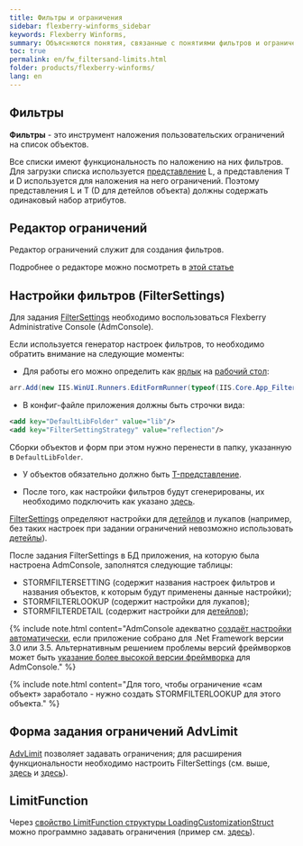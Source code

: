 ```yaml
---
title: Фильтры и ограничения
sidebar: flexberry-winforms_sidebar
keywords: Flexberry Winforms, 
summary: Объясняются понятия, связанные с понятиями фильтров и ограничений
toc: true
permalink: en/fw_filtersand-limits.html
folder: products/flexberry-winforms/
lang: en
---
```


## Фильтры

__Фильтры__ - это инструмент наложения пользовательских ограничений на список объектов.

Все списки имеют функциональность по наложению на них фильтров. Для загрузки списка используется [представление](fd_view-types.html) L, а представления T и D используется для наложения на него ограничений. Поэтому представления L и T (D для детейлов объекта) должны содержать одинаковый набор атрибутов.

## Редактор ограничений

Редактор ограничений служит для создания фильтров.

Подробнее о редакторе можно посмотреть в [этой статье](fw_limit-editor-simple-view.html)

## Настройки фильтров (FilterSettings)
Для задания [FilterSettings](fw_filter-settings.html) необходимо воспользоваться Flexberry Administrative Console (AdmConsole).


Если используется генератор настроек фильтров, то необходимо обратить внимание на следующие моменты: 

* Для работы его можно определить как [ярлык](fw_win-desktop-links.html) на [рабочий стол](fw_app-desktop.html):

```csharp
arr.Add(new IIS.WinUI.Runners.EditFormRunner(typeof(IIS.Core.App_FilterSettingsGeneratorE), "Администрирование", "Генератор настроек фильтров", "", new IIS.Core.App_FilterSettingsGenerator(), typeof(IIS.Core.App_FilterSettingsGenerator), false));
```

* В конфиг-файле приложения должны быть строчки вида:

```xml
<add key="DefaultLibFolder" value="lib"/>
<add key="FilterSettingStrategy" value="reflection"/>
```

Сборки объектов и форм при этом нужно перенести в папку, указанную в `DefaultLibFolder`. 

* У объектов обязательно должно быть [T-представление](fd_t-view.html). 

* После того, как настройки фильтров будут сгенерированы, их необходимо подключить как указано [здесь](fw_filter-settings.html).


[FilterSettings](fw_filter-settings.html) определяют настройки для [детейлов](fd_key-concepts.html) и лукапов (например, без таких настроек при задании ограничений невозможно использовать [детейлы](fd_key-concepts.html)). 


После задания FilterSettings в БД приложения, на которую была настроена AdmConsole, заполнятся следующие таблицы:
* STORMFILTERSETTING (содержит названия настроек фильтров и названия объектов, к которым будут применены данные настройки);
* STORMFILTERLOOKUP (содержит настройки для лукапов); 
* STORMFILTERDETAIL (содержит настройки для [детейлов](fd_key-concepts.html));

{% include note.html content="AdmConsole адекватно [создаёт настройки автоматически](fw_filter-settings.html), если приложение собрано для .Net Framework версии 3.0 или 3.5. Альтернативным решением проблемы версий фреймворков может быть [указание более высокой версии фреймворка](set-runtime-dotnet-version.html) для AdmConsole." %}

{% include note.html content="Для того, чтобы ограничение «сам объект» заработало - нужно создать STORMFILTERLOOKUP для этого объекта." %}

## Форма задания ограничений AdvLimit
[AdvLimit](fw_limitation-editform.html) позволяет задавать ограничения; для расширения функциональности необходимо настроить FilterSettings (см. выше, [здесь](fw_filter-settings.html) и [здесь](fw_filter-example.html)).

## LimitFunction
Через [свойство LimitFunction структуры LoadingCustomizationStruct](fo_loading-customization-struct.html) можно программно задавать ограничения (пример см. [здесь](fw_filtersettings-for-use-in-lists.html)).